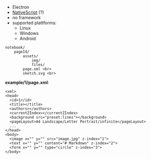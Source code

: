 - Electron
- [NativeScript](https://nativescript.org/) (?)
- no framework
- supported plattforms:
  - Linux
  - Windows
  - Android

```
notebook/
	pageId/
		assets/
			img/
			files/
		page.xml <br>
		sketch.svg <br>
```    

__example/1/page.xml__:
```
<xml>
<head>
  <id>1</id>
  <title></title>
  <authors></authors>
  <currentZIndex></currentZIndex>
  <background src="preset:lines"></background>
  <pageLayout>A4 Landscape/Letter Portrait/infinite</pageLayout>
  ...
</head>
<body>
  <image x="" y="" src="image.jpg" z-index="1">
  <text x="" y="" content="# Markdown" z-index="2">
  <form x="" y="" type="circle" z-index="3">
</body>
```
